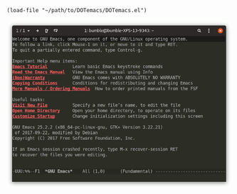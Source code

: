  ```elisp
 (load-file "~/path/to/DOTemacs/DOTemacs.el")
```

![emacs](https://github.com/iambumblehead/DOTemacs/raw/master/Emacs-nw.gif)
